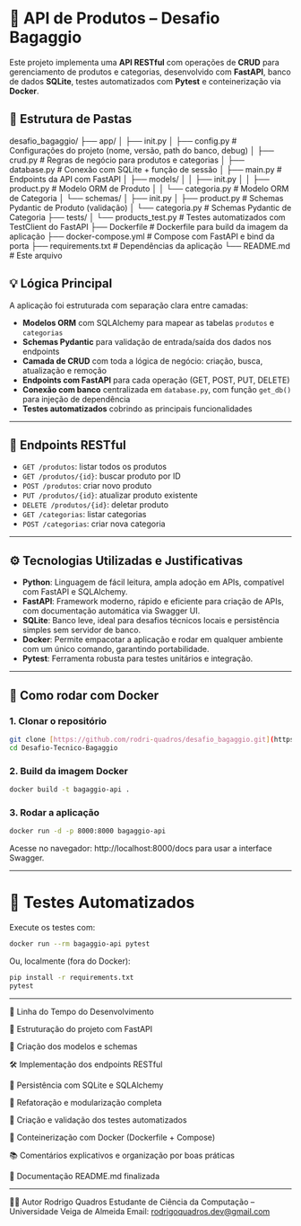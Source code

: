 # 🧰 API de Produtos – Desafio Bagaggio

Este projeto implementa uma **API RESTful** com operações de **CRUD** para gerenciamento de produtos e categorias, desenvolvido com **FastAPI**, banco de dados **SQLite**, testes automatizados com **Pytest** e conteinerização via **Docker**.

## 📁 Estrutura de Pastas
desafio_bagaggio/
├── app/
│ ├── init.py
│ ├── config.py # Configurações do projeto (nome, versão, path do banco, debug)
│ ├── crud.py # Regras de negócio para produtos e categorias
│ ├── database.py # Conexão com SQLite + função de sessão
│ ├── main.py # Endpoints da API com FastAPI
│ ├── models/
│ │ ├── init.py
│ │ ├── product.py # Modelo ORM de Produto
│ │ └── categoria.py # Modelo ORM de Categoria
│ └── schemas/
│ ├── init.py
│ ├── product.py # Schemas Pydantic de Produto (validação)
│ └── categoria.py # Schemas Pydantic de Categoria
├── tests/
│ └── products_test.py # Testes automatizados com TestClient do FastAPI
├── Dockerfile # Dockerfile para build da imagem da aplicação
├── docker-compose.yml # Compose com FastAPI e bind da porta
├── requirements.txt # Dependências da aplicação
└── README.md # Este arquivo

## 💡 Lógica Principal

A aplicação foi estruturada com separação clara entre camadas:

- **Modelos ORM** com SQLAlchemy para mapear as tabelas `produtos` e `categorias`
- **Schemas Pydantic** para validação de entrada/saída dos dados nos endpoints
- **Camada de CRUD** com toda a lógica de negócio: criação, busca, atualização e remoção
- **Endpoints com FastAPI** para cada operação (GET, POST, PUT, DELETE)
- **Conexão com banco** centralizada em `database.py`, com função `get_db()` para injeção de dependência
- **Testes automatizados** cobrindo as principais funcionalidades

---

## 🧪 Endpoints RESTful

- `GET /produtos`: listar todos os produtos
- `GET /produtos/{id}`: buscar produto por ID
- `POST /produtos`: criar novo produto
- `PUT /produtos/{id}`: atualizar produto existente
- `DELETE /produtos/{id}`: deletar produto
- `GET /categorias`: listar categorias
- `POST /categorias`: criar nova categoria

---

## ⚙️ Tecnologias Utilizadas e Justificativas

- **Python**: Linguagem de fácil leitura, ampla adoção em APIs, compatível com FastAPI e SQLAlchemy.
- **FastAPI**: Framework moderno, rápido e eficiente para criação de APIs, com documentação automática via Swagger UI.
- **SQLite**: Banco leve, ideal para desafios técnicos locais e persistência simples sem servidor de banco.
- **Docker**: Permite empacotar a aplicação e rodar em qualquer ambiente com um único comando, garantindo portabilidade.
- **Pytest**: Ferramenta robusta para testes unitários e integração.

---

## 🐳 Como rodar com Docker

### 1. Clonar o repositório
```bash
git clone [https://github.com/rodri-quadros/desafio_bagaggio.git](https://github.com/rodri-quadros/Desafio-Tecnico-Bagaggio.git)
cd Desafio-Tecnico-Bagaggio
```
### 2. Build da imagem Docker
```bash
docker build -t bagaggio-api .
```
### 3. Rodar a aplicação
```bash
docker run -d -p 8000:8000 bagaggio-api
```
Acesse no navegador: http://localhost:8000/docs para usar a interface Swagger.

---

# 🧪 Testes Automatizados
Execute os testes com:
```bash
docker run --rm bagaggio-api pytest
```
Ou, localmente (fora do Docker):
```bash
pip install -r requirements.txt
pytest
```

---

📅 Linha do Tempo do Desenvolvimento

  📁 Estruturação do projeto com FastAPI 
  
  🧱 Criação dos modelos e schemas 
  
  🛠️ Implementação dos endpoints RESTful 
  
  💾 Persistência com SQLite e SQLAlchemy 
  
  🔁 Refatoração e modularização completa 
  
  🧪 Criação e validação dos testes automatizados
  
  🐳 Conteinerização com Docker (Dockerfile + Compose) 
  
  📚 Comentários explicativos e organização por boas práticas 
  
  📄 Documentação README.md finalizada 

---

👨‍💻 Autor
Rodrigo Quadros
Estudante de Ciência da Computação – Universidade Veiga de Almeida
Email: rodrigoquadros.dev@gmail.com

